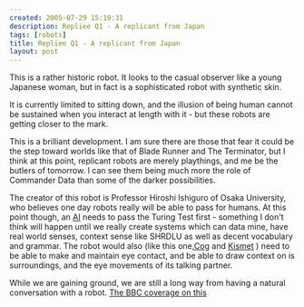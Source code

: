 ```yaml
---
created: 2005-07-29 15:19:31
description: Repliee Q1 - A replicant from Japan
tags: [robots]
title: Repliee Q1 - A replicant from Japan
layout: post
---
```

This is a rather historic robot. It looks to the casual observer like a young Japanese woman, but in fact is a sophisticated robot with synthetic skin.

It is currently limited to sitting down, and the illusion of being human cannot be sustained when you interact at length with it - but these robots are getting closer to the mark.

This is a brilliant development. I am sure there are those that fear it could be the step toward worlds like that of Blade Runner and The Terminator, but I think at this point, replicant robots are merely playthings, and me be the butlers of tomorrow. I can see them being much more the role of Commander Data than some of the darker possibilities.

The creator of this robot is Professor Hiroshi Ishiguro of Osaka University, who believes one day robots really will be able to pass for humans. At this point though, an [AI](/wiki/ai "Artificial Intelligence") needs to pass the Turing Test first - something I don't think will happen until we really create systems which can data mine, have real world senses, context sense like SHRDLU as well as decent vocabulary and grammar. The robot would also (like this one,[Cog](/wiki/cog "A robotic model of human form and behaviour") and [Kismet](/wiki/kismet "Kismet")  ) need to be able to make and maintain eye contact, and be able to draw context on is surroundings, and the eye movements of its talking partner.

While we are gaining ground, we are still a long way from having a natural conversation with a robot. <a href="http://news.bbc.co.uk/1/hi/sci/tech/4714135.stm" >The BBC coverage on this</a>
